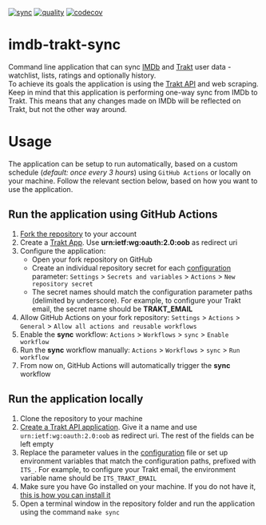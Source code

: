 [![sync](https://github.com/cecobask/imdb-trakt-sync/actions/workflows/sync.yaml/badge.svg)](https://github.com/cecobask/imdb-trakt-sync/actions/workflows/sync.yaml)
[![quality](https://github.com/cecobask/imdb-trakt-sync/actions/workflows/quality.yaml/badge.svg)](https://github.com/cecobask/imdb-trakt-sync/actions/workflows/quality.yaml)
[![codecov](https://codecov.io/gh/cecobask/imdb-trakt-sync/graph/badge.svg)](https://codecov.io/gh/cecobask/imdb-trakt-sync)
# imdb-trakt-sync
Command line application that can sync [IMDb](https://www.imdb.com/) and [Trakt](https://trakt.tv/dashboard) user data - watchlist, lists, ratings and optionally history.  
To achieve its goals the application is using the [Trakt API](https://trakt.docs.apiary.io/) and web scraping.  
Keep in mind that this application is performing one-way sync from IMDb to Trakt. This means that any changes made on IMDb will be reflected on Trakt, but not the other way around.


# Usage 
The application can be setup to run automatically, based on a custom schedule (_default: once every 3 hours_) using 
`GitHub Actions` or locally on your machine. Follow the relevant section below, based on how you want to use the application. 


## Run the application using GitHub Actions
1. [Fork the repository](https://github.com/cecobask/imdb-trakt-sync/fork) to your account
2. Create a [Trakt App](https://trakt.tv/oauth/applications). Use **urn:ietf:wg:oauth:2.0:oob** as redirect uri
3. Configure the application:
   - Open your fork repository on GitHub
   - Create an individual repository secret for each [configuration](config.yaml) parameter: `Settings` > `Secrets and variables` > `Actions` > `New repository secret`
   - The secret names should match the configuration parameter paths (delimited by underscore). For example, to configure your Trakt email, the secret name should be **TRAKT_EMAIL**
4. Allow GitHub Actions on your fork repository: `Settings` > `Actions` > `General` > `Allow all actions and reusable workflows`
5. Enable the **sync** workflow: `Actions` > `Workflows` > `sync` > `Enable workflow`
6. Run the **sync** workflow manually: `Actions` > `Workflows` > `sync` > `Run workflow`
7. From now on, GitHub Actions will automatically trigger the **sync** workflow

## Run the application locally
1. Clone the repository to your machine
2. [Create a Trakt API application](https://trakt.tv/oauth/applications). Give it a name and use `urn:ietf:wg:oauth:2.0:oob` as redirect uri. The rest 
of the fields can be left empty
3. Replace the parameter values in the [configuration](config.yaml) file or set up environment variables that
match the configuration paths, prefixed with `ITS_`. For example, to configure your Trakt email, the environment variable name should be `ITS_TRAKT_EMAIL`
4. Make sure you have Go installed on your machine. If you do not have it, [this is how you can install it](https://go.dev/doc/install)
5. Open a terminal window in the repository folder and run the application using the command `make sync`
 
